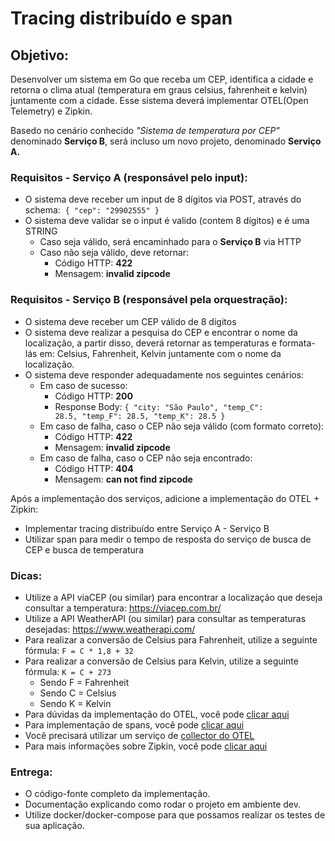 # Tracing distribuído e span

## Objetivo: 
Desenvolver um sistema em Go que receba um CEP, identifica a cidade e retorna o clima atual (temperatura em graus celsius, fahrenheit e kelvin) juntamente com a cidade. Esse sistema deverá implementar OTEL(Open Telemetry) e Zipkin.  
  
Basedo no cenário conhecido _"Sistema de temperatura por CEP"_ denominado **Serviço B**, será incluso um novo projeto, denominado **Serviço A.**

### Requisitos - Serviço A (responsável pelo input):

*   O sistema deve receber um input de 8 dígitos via POST, através do schema:  `{ "cep": "29902555" }`
*   O sistema deve validar se o input é valido (contem 8 dígitos) e é uma STRING
    *   Caso seja válido, será encaminhado para o **Serviço B** via HTTP
    *   Caso não seja válido, deve retornar:
        *   Código HTTP: **422**
        *   Mensagem: **invalid zipcode**

### Requisitos - Serviço B (responsável pela orquestração):

*   O sistema deve receber um CEP válido de 8 digitos
*   O sistema deve realizar a pesquisa do CEP e encontrar o nome da localização, a partir disso, deverá retornar as temperaturas e formata-lás em: Celsius, Fahrenheit, Kelvin juntamente com o nome da localização.
*   O sistema deve responder adequadamente nos seguintes cenários:
    *   Em caso de sucesso:
        *   Código HTTP: **200**
        *   Response Body: `{ "city: "São Paulo", "temp_C": 28.5, "temp_F": 28.5, "temp_K": 28.5 }`
    *   Em caso de falha, caso o CEP não seja válido (com formato correto):
        *   Código HTTP: **422**
        *   Mensagem: **invalid zipcode**
    *   ​​​Em caso de falha, caso o CEP não seja encontrado:
        *   Código HTTP: **404**
        *   Mensagem: **can not find zipcode**

Após a implementação dos serviços, adicione a implementação do OTEL + Zipkin:

*   Implementar tracing distribuído entre Serviço A - Serviço B
*   Utilizar span para medir o tempo de resposta do serviço de busca de CEP e busca de temperatura

### Dicas:

*   Utilize a API viaCEP (ou similar) para encontrar a localização que deseja consultar a temperatura: https://viacep.com.br/
*   Utilize a API WeatherAPI (ou similar) para consultar as temperaturas desejadas: https://www.weatherapi.com/
*   Para realizar a conversão de Celsius para Fahrenheit, utilize a seguinte fórmula: `F = C * 1,8 + 32`
*   Para realizar a conversão de Celsius para Kelvin, utilize a seguinte fórmula: `K = C + 273`
    *   Sendo F = Fahrenheit
    *   Sendo C = Celsius
    *   Sendo K = Kelvin
*   Para dúvidas da implementação do OTEL, você pode [clicar aqui](https://opentelemetry.io/docs/languages/go/getting-started/)
*   Para implementação de spans, você pode [clicar aqui](https://opentelemetry.io/docs/languages/go/instrumentation/#creating-spans)
*   Você precisará utilizar um serviço de [collector do OTEL](https://opentelemetry.io/docs/collector/quick-start/)
*   Para mais informações sobre Zipkin, você pode [clicar aqui](https://zipkin.io/)

### Entrega:

*   O código-fonte completo da implementação.
*   Documentação explicando como rodar o projeto em ambiente dev.
*   Utilize docker/docker-compose para que possamos realizar os testes de sua aplicação.